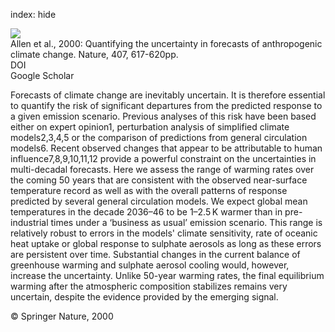 index: hide

<div class="Citation">
    <div class="Citation-thumb CitationThumb-linked"  data-href="https://doi.org/10.1038/35036559">
      <img src="https://static.claimspace.cloud/climate-study-static/refs/thumbs/10/Allen_et_al_2000-thumb.png" />
    </div>

  <div class="Citation-body">
    <div class="Citation-text">Allen et al., 2000: Quantifying the uncertainty in forecasts of anthropogenic climate change. <span class="Article-journal">Nature, </span><span class="Article-volume">407, </span>617-620pp.</div>
    <div class="Citation-links">
      <div class="CitationLink" data-href="https://doi.org/10.1038/35036559">
        <div class="CitationLink-icon CitationLink-Doi"></div>
        <div class="CitationLink-text">DOI</div>
      </div>
      <div class="CitationLink" data-href="https://scholar.google.com/scholar?q=10.1038/35036559">
        <div class="CitationLink-icon CitationLink-Scholar"></div>
        <div class="CitationLink-text">Google Scholar</div>
      </div>
    </div>
  </div>
</div>

Forecasts of climate change are inevitably uncertain. It is therefore essential to quantify the risk of significant departures from the predicted response to a given emission scenario. Previous analyses of this risk have been based either on expert opinion1, perturbation analysis of simplified climate models2,3,4,5 or the comparison of predictions from general circulation models6. Recent observed changes that appear to be attributable to human influence7,8,9,10,11,12 provide a powerful constraint on the uncertainties in multi-decadal forecasts. Here we assess the range of warming rates over the coming 50 years that are consistent with the observed near-surface temperature record as well as with the overall patterns of response predicted by several general circulation models. We expect global mean temperatures in the decade 2036–46 to be 1–2.5 K warmer than in pre-industrial times under a ‘business as usual’ emission scenario. This range is relatively robust to errors in the models' climate sensitivity, rate of oceanic heat uptake or global response to sulphate aerosols as long as these errors are persistent over time. Substantial changes in the current balance of greenhouse warming and sulphate aerosol cooling would, however, increase the uncertainty. Unlike 50-year warming rates, the final equilibrium warming after the atmospheric composition stabilizes remains very uncertain, despite the evidence provided by the emerging signal.

<div class="Citation-copy">
&copy; Springer Nature, 2000
</div>